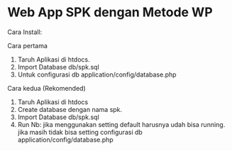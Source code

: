 # Web App SPK dengan Metode WP

Cara Install:

Cara pertama
1. Taruh Aplikasi di htdocs.
1. Import Database db/spk.sql
2. Untuk configurasi db application/config/database.php

Cara kedua (Rekomended)
1. Taruh Aplikasi di htdocs
2. Create database dengan nama spk.
3. Import Database db/spk.sql
4. Run
Nb: jika menggunakan setting default harusnya udah bisa running. jika masih tidak bisa setting configurasi db application/config/database.php